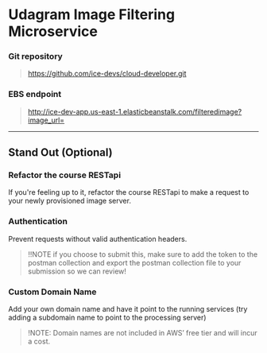 # Udagram Image Filtering Microservice

###  Git repository
> https://github.com/ice-devs/cloud-developer.git

### EBS endpoint
> http://ice-dev-app.us-east-1.elasticbeanstalk.com/filteredimage?image_url=

-------------------------------------------------------------------------------------------------------------------------------------------------------------------------------------------------
## Stand Out (Optional)

### Refactor the course RESTapi

If you're feeling up to it, refactor the course RESTapi to make a request to your newly provisioned image server.

### Authentication

Prevent requests without valid authentication headers.
> !!NOTE if you choose to submit this, make sure to add the token to the postman collection and export the postman collection file to your submission so we can review!

### Custom Domain Name

Add your own domain name and have it point to the running services (try adding a subdomain name to point to the processing server)
> !NOTE: Domain names are not included in AWS’ free tier and will incur a cost.
